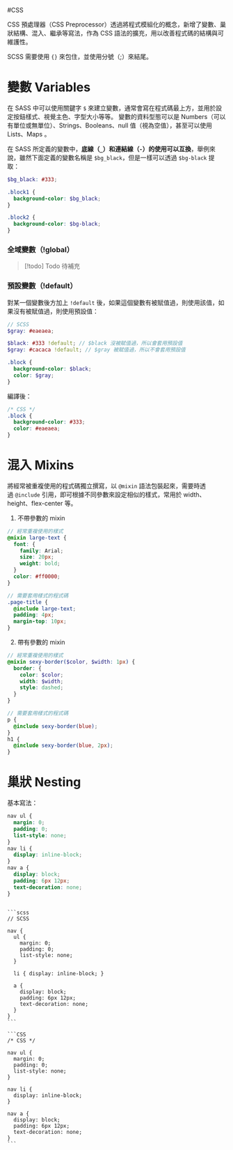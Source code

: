 #CSS 

CSS 預處理器（CSS Preprocessor）透過將程式模組化的概念，新增了變數、巢狀結構、混入、繼承等寫法，作為 CSS 語法的擴充，用以改善程式碼的結構與可維護性。

SCSS 需要使用 `{}` 來包住，並使用分號（;）來結尾。

# 變數 Variables
在 SASS 中可以使用關鍵字 `$` 來建立變數，通常會寫在程式碼最上方，並用於設定按鈕樣式、視覺主色、字型大小等等。
變數的資料型態可以是 Numbers（可以有單位或無單位）、Strings、Booleans、null 值（視為空值），甚至可以使用 Lists、Maps 。

在 SASS 所定義的變數中，**底線（`_`）和連結線（`-`）的使用可以互換**，舉例來說，雖然下面定義的變數名稱是 `$bg_black`，但是一樣可以透過 `$bg-black` 提取：
```SCSS
$bg_black: #333;

.block1 {
  background-color: $bg_black;
}

.block2 {
  background-color: $bg-black;
}
```

### 全域變數（!global）
> [!todo] Todo
>待補充

### 預設變數（!default）
對某一個變數後方加上 `!default` 後，如果這個變數有被賦值過，則使用該值，如果沒有被賦值過，則使用預設值：
```SCSS
// SCSS
$gray: #eaeaea;

$black: #333 !default; // $black 沒被賦值過，所以會套用預設值
$gray: #cacaca !default; // $gray 被賦值過，所以不會套用預設值

.block {
  background-color: $black;
  color: $gray;
}
```
編譯後：
```CSS
/* CSS */
.block {
  background-color: #333;
  color: #eaeaea;
}
```

# 混入 Mixins
將經常被重複使用的程式碼獨立撰寫，以 `@mixin` 語法包裝起來，需要時透過 `@include` 引用，即可根據不同參數來設定相似的樣式，常用於 width、height、flex-center 等。

1. 不帶參數的 mixin
```SCSS
// 經常重複使用的樣式
@mixin large-text {
  font: {
    family: Arial;
    size: 20px;
    weight: bold;
  }
  color: #ff0000;
}

// 需要套用樣式的程式碼
.page-title {
  @include large-text;
  padding: 4px;
  margin-top: 10px;
}
```

2. 帶有參數的 mixin
```SCSS
// 經常重複使用的樣式
@mixin sexy-border($color, $width: 1px) {
  border: {
    color: $color;
    width: $width;
    style: dashed;
  }
}

// 需要套用樣式的程式碼
p {
  @include sexy-border(blue);
}
h1 {
  @include sexy-border(blue, 2px);
}
```


# 巢狀 Nesting
基本寫法：
```CSS
nav ul {
  margin: 0;
  padding: 0;
  list-style: none;
}
nav li {
  display: inline-block;
}
nav a {
  display: block;
  padding: 6px 12px;
  text-decoration: none;
}
```

````col

```scss
// SCSS

nav {
  ul {
    margin: 0;
    padding: 0;
    list-style: none;
  }

  li { display: inline-block; }

  a {
    display: block;
    padding: 6px 12px;
    text-decoration: none;
  }
}
```

```CSS
/* CSS */

nav ul {
  margin: 0;
  padding: 0;
  list-style: none;
}

nav li {
  display: inline-block;
}

nav a {
  display: block;
  padding: 6px 12px;
  text-decoration: none;
}
```
````

